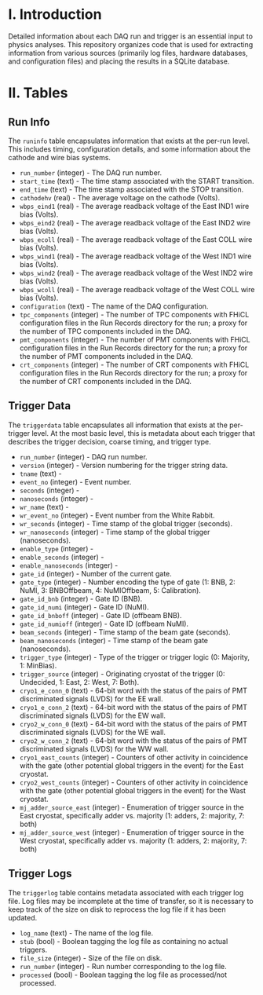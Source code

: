 # I. Introduction
Detailed information about each DAQ run and trigger is an essential input to physics analyses. This repository organizes code that is used for extracting information from various sources (primarily log files, hardware databases, and configuration files) and placing the results in a SQLite database.

# II. Tables
## Run Info
The `runinfo` table encapsulates information that exists at the per-run level. This includes timing, configuration details, and some information about the cathode and wire bias systems.
* `run_number` (integer) - The DAQ run number.
* `start_time` (text) - The time stamp associated with the START transition.
* `end_time` (text) - The time stamp associated with the STOP transition.
* `cathodehv` (real) - The average voltage on the cathode (Volts).
* `wbps_eind1` (real) - The average readback voltage of the East IND1 wire bias (Volts). 
* `wbps_eind2` (real) - The average readback voltage of the East IND2 wire bias (Volts).
* `wbps_ecoll` (real) - The average readback voltage of the East COLL wire bias (Volts).
* `wbps_wind1` (real) - The average readback voltage of the West IND1 wire bias (Volts).
* `wbps_wind2` (real) - The average readback voltage of the West IND2 wire bias (Volts).
* `wbps_wcoll` (real) - The average readback voltage of the West COLL wire bias (Volts).
* `configuration` (text) - The name of the DAQ configuration.
* `tpc_components` (integer) - The number of TPC components with FHiCL configuration files in the Run Records directory for the run; a proxy for the number of TPC components included in the DAQ.
* `pmt_components` (integer) - The number of PMT components with FHiCL configuration files in the Run Records directory for the run; a proxy for the number of PMT components included in the DAQ.
* `crt_components` (integer) - The number of CRT components with FHiCL configuration files in the Run Records directory for the run; a proxy for the number of CRT components included in the DAQ.

## Trigger Data
The `triggerdata` table encapsulates all information that exists at the per-trigger level. At the most basic level, this is metadata about each trigger that describes the trigger decision, coarse timing, and trigger type.
* `run_number` (integer) - DAQ run number.
* `version` (integer) - Version numbering for the trigger string data.
* `tname` (text) - 
* `event_no` (integer) - Event number.
* `seconds` (integer) - 
* `nanoseconds` (integer) - 
* `wr_name` (text) - 
* `wr_event_no` (integer) - Event number from the White Rabbit.
* `wr_seconds` (integer) - Time stamp of the global trigger (seconds).
* `wr_nanoseconds` (integer) - Time stamp of the global trigger (nanoseconds).
* `enable_type` (integer) - 
* `enable_seconds` (integer) - 
* `enable_nanoseconds` (integer) - 
* `gate_id` (integer) - Number of the current gate.
* `gate_type` (integer) - Number encoding the type of gate (1: BNB, 2: NuMI, 3: BNBOffbeam, 4: NuMIOffbeam, 5: Calibration).
* `gate_id_bnb` (integer) - Gate ID (BNB).
* `gate_id_numi` (integer) - Gate ID (NuMI).
* `gate_id_bnboff` (integer) - Gate ID (offbeam BNB).
* `gate_id_numioff` (integer) - Gate ID (offbeam NuMI).
* `beam_seconds` (integer) - Time stamp of the beam gate (seconds).
* `beam_nanoseconds` (integer) - Time stamp of the beam gate (nanoseconds).
* `trigger_type` (integer) - Type of the trigger or trigger logic (0: Majority, 1: MinBias).
* `trigger_source` (integer) - Originating cryostat of the trigger (0: Undecided, 1: East, 2: West, 7: Both).
* `cryo1_e_conn_0` (text) - 64-bit word with the status of the pairs of PMT discriminated signals (LVDS) for the EE wall.
* `cryo1_e_conn_2` (text) - 64-bit word with the status of the pairs of PMT discriminated signals (LVDS) for the EW wall.
* `cryo2_w_conn_0` (text) - 64-bit word with the status of the pairs of PMT discriminated signals (LVDS) for the WE wall.
* `cryo2_w_conn_2` (text) - 64-bit word with the status of the pairs of PMT discriminated signals (LVDS) for the WW wall.
* `cryo1_east_counts` (integer) - Counters of other activity in coincidence with the gate (other potential global triggers in the event) for the East cryostat.
* `cryo2_west_counts` (integer) - Counters of other activity in coincidence with the gate (other potential global triggers in the event) for the Wast cryostat.
* `mj_adder_source_east` (integer) - Enumeration of trigger source in the East cryostat, specifically adder vs. majority (1: adders, 2: majority, 7: both)
* `mj_adder_source_west` (integer) - Enumeration of trigger source in the West cryostat, specifically adder vs. majority (1: adders, 2: majority, 7: both)

## Trigger Logs
The `triggerlog` table contains metadata associated with each trigger log file. Log files may be incomplete at the time of transfer, so it is necessary to keep track of the size on disk to reprocess the log file if it has been updated.
* `log_name` (text) - The name of the log file.
* `stub` (bool) - Boolean tagging the log file as containing no actual triggers.
* `file_size` (integer) - Size of the file on disk.
* `run_number` (integer) - Run number corresponding to the log file.
* `processed` (bool) - Boolean tagging the log file as processed/not processed.